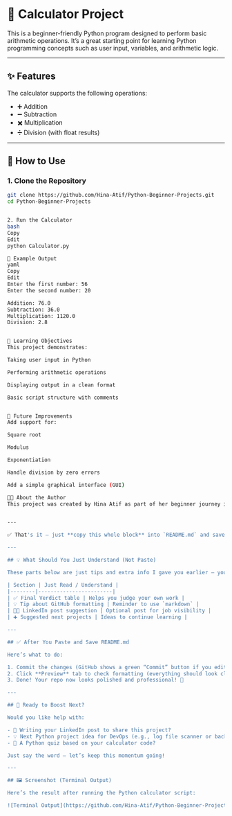 # 🧮 Calculator Project

This is a beginner-friendly Python program designed to perform basic arithmetic operations. It’s a great starting point for learning Python programming concepts such as user input, variables, and arithmetic logic.

---

## ✨ Features

The calculator supports the following operations:
- ➕ Addition
- ➖ Subtraction
- ✖️ Multiplication
- ➗ Division (with float results)

---

## 🚀 How to Use

### 1. Clone the Repository

```bash
git clone https://github.com/Hina-Atif/Python-Beginner-Projects.git
cd Python-Beginner-Projects


2. Run the Calculator
bash
Copy
Edit
python Calculator.py

🧪 Example Output
yaml
Copy
Edit
Enter the first number: 56
Enter the second number: 20

Addition: 76.0
Subtraction: 36.0
Multiplication: 1120.0
Division: 2.8


🎯 Learning Objectives
This project demonstrates:

Taking user input in Python

Performing arithmetic operations

Displaying output in a clean format

Basic script structure with comments


🚧 Future Improvements
Add support for:

Square root

Modulus

Exponentiation

Handle division by zero errors

Add a simple graphical interface (GUI)

👩‍💻 About the Author
This project was created by Hina Atif as part of her beginner journey into Python programming. It showcases foundational coding skills and is part of a growing DevOps and scripting portfolio.


---

✅ That's it — just **copy this whole block** into `README.md` and save.

---

## 💡 What Should You Just Understand (Not Paste)

These parts below are just tips and extra info I gave you earlier — you don’t need to paste them into the file.

| Section | Just Read / Understand |
|--------|------------------------|
| ✅ Final Verdict table | Helps you judge your own work |
| 💡 Tip about GitHub formatting | Reminder to use `markdown` |
| 👩‍💻 LinkedIn post suggestion | Optional post for job visibility |
| ➕ Suggested next projects | Ideas to continue learning |

---

## ✅ After You Paste and Save README.md

Here’s what to do:

1. Commit the changes (GitHub shows a green “Commit” button if you edit online).
2. Click **Preview** tab to check formatting (everything should look clean).
3. Done! Your repo now looks polished and professional! 🎉

---

## 🚀 Ready to Boost Next?

Would you like help with:

- 📣 Writing your LinkedIn post to share this project?
- 💡 Next Python project idea for DevOps (e.g., log file scanner or backup script)?
- 🧪 A Python quiz based on your calculator code?

Just say the word — let’s keep this momentum going!

---

## 🖼️ Screenshot (Terminal Output)

Here’s the result after running the Python calculator script:

![Terminal Output](https://github.com/Hina-Atif/Python-Beginner-Projects/blob/main/py.jpg?raw=true)






